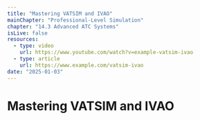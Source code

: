 ```yaml
---
title: "Mastering VATSIM and IVAO"
mainChapter: "Professional-Level Simulation"
chapter: "14.3 Advanced ATC Systems"
isLive: false
resources:
  - type: video
    url: https://www.youtube.com/watch?v=example-vatsim-ivao
  - type: article
    url: https://www.example.com/vatsim-ivao
date: "2025-01-03"
---
```


# Mastering VATSIM and IVAO
